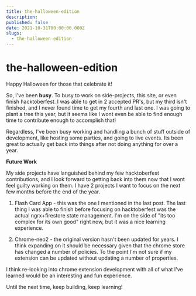 ```yaml
---
title: the-halloween-edition
description:
published: false
date: 2021-10-31T00:00:00.000Z
slugs:
  - the-halloween-edition
---
```


# the-halloween-edition

Happy Halloween for those that celebrate it!

So, I've been **busy**. To busy to work on side-projects, this site, or even finish
hacktoberfest. I was able to get in 2 accepted PR's, but my third isn't finished, and
I never found time to get my fourth and last one. I was going to plant a tree this year,
but it seems like I wont even be able to find enough time to contribute enough to accomplish that!

Regardless, I've been busy working and handling a bunch of stuff outside of development,
like hosting some parties, and going to live events. Its been great to actually get
back into things after not doing anything for over a year.

**Future Work**

My side projects have languished behind my few hacktoberfest contributions, and I look forward
to getting back into them now that I wont feel guilty working on them. I have 2 projects I want
to focus on the next few months before the end of the year.

1. Flash Card App - this was the one I mentioned in the last post. The last thing I
   was able to finish before focusing on hacktoberfest was the actual ngrx+firestore state management.
   I'm on the side of "its too complex for its own good" right now, but it was a nice learning experience.

2. Chrome-neo2 - the original version hasn't been updated for years. I think expanding
   on it should be necessary given that the chrome store has changed a number of policies.
   To the point I'm not sure if my extension can be updated without updating a number of properties.

I think re-looking into chrome extension development with all of what I've learned would be an
interesting and fun experience.

Until the next time, keep building, keep learning!
